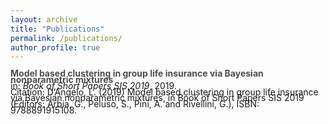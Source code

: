 ```yaml
---
layout: archive
title: "Publications"
permalink: /publications/
author_profile: true
---
```

<style type="text/css">
    a {text-decoration: none;}
    a:hover {text-decoration: underline;}
    p.small {line-height: 0.7;}
</style>

<p class="small">
<a href="https://laura-dangelo.github.io/publication/Model_based_clustering" style="color:rgb(73,78,82)"><b>Model based clustering in group life insurance via Bayesian nonparametric mixtures</b></a> 
<br>
in: <i>Book of Short Papers SIS 2019</i>, 2019.
<br>
Citation: D’Angelo, L. (2019) Model based clustering in group life insurance via Bayesian nonparametric mixtures, in Book of Short Papers SIS 2019 (Editors: Arbia, G., Peluso, S., Pini, A. and Rivellini, G.), ISBN: 9788891915108.
</p>
